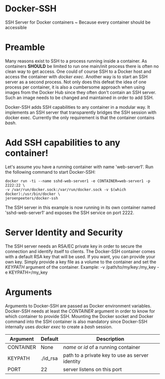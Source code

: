 # Docker-SSH
SSH Server for Docker containers  ~ Because every container should be accessible

# Preamble
Many reasons exist to SSH to a process running inside a container. As containers **SHOULD** be limited to run 
one main/init process there is often no clean way to get access. One could of course SSH to a Docker host and 
access the container with *docker exec*. Another way is to start an SSH server as a second process. Not only does
this defeat the idea of one process per container, it is also a cumbersome approach when using images from the Docker
Hub since they often don't contain an SSH server. Such an image needs to be changed and maintained in order to add
SSH.

Docker-SSH adds SSH capabilities to any container in a modular way. It implements an SSH server that transparently
bridges the SSH session with docker exec. Currently the only requirement is that the container contains *bash*.

# Add SSH capabilities to any container!
Let's assume you have a running container with name 'web-server1'. Run the following command to start Docker-SSH:

    docker run -ti --name sshd-web-server1 -e CONTAINER=web-server1 -p 2222:22 \
    -v /var/run/docker.sock:/var/run/docker.sock -v $(which docker):/usr/bin/docker \
    jeroenpeeters/docker-ssh
    
The SSH server in this example is now running in its own container named 'sshd-web-server1' and exposes the SSH 
service on port 2222.

# Server Identity and Security
The SSH server needs an RSA/EC private key in order to secure the connection and identify itself to clients.
The Docker-SSH container comes with a default RSA key that will be used. If you want, you can provide your own
key. Simply provide a key file as a volume to the container and set the *KEYPATH* argument of the container.
Example: -v /path/to/my/key:/my_key -e KEYPATH=/my_key

# Arguments
Arguments to Docker-SSH are passed as Docker environment variables. Docker-SSH needs at least the *CONTAINER* 
argument in order to know for which container to provide SSH. Mounting the Docker socket and Docker command into
the SSH container is also mandatory since Docker-SSH internally uses *docker exec* to create a *bash* session.

Argument  | Default  | Description
----------|----------|------------------------------------------------------
CONTAINER | None     | *name* or *id* of a running container
KEYPATH   | ./id_rsa | path to a private key to use as server identity
PORT      | 22       | server listens on this port
